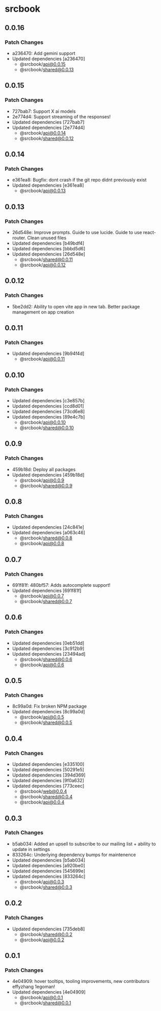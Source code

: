 # srcbook

## 0.0.16

### Patch Changes

- a236470: Add gemini support
- Updated dependencies [a236470]
  - @srcbook/api@0.0.15
  - @srcbook/shared@0.0.13

## 0.0.15

### Patch Changes

- 727bab7: Support X ai models
- 2e774d4: Support streaming of the responses!
- Updated dependencies [727bab7]
- Updated dependencies [2e774d4]
  - @srcbook/api@0.0.14
  - @srcbook/shared@0.0.12

## 0.0.14

### Patch Changes

- e361ea8: Bugfix: dont crash if the git repo didnt previously exist
- Updated dependencies [e361ea8]
  - @srcbook/api@0.0.13

## 0.0.13

### Patch Changes

- 26d548e: Improve prompts. Guide to use lucide. Guide to use react-router. Clean unused files
- Updated dependencies [b49bdf4]
- Updated dependencies [bbbd5d6]
- Updated dependencies [26d548e]
  - @srcbook/shared@0.0.11
  - @srcbook/api@0.0.12

## 0.0.12

### Patch Changes

- 5be2dd2: Ability to open vite app in new tab. Better package management on app creation

## 0.0.11

### Patch Changes

- Updated dependencies [9b94f4d]
  - @srcbook/api@0.0.11

## 0.0.10

### Patch Changes

- Updated dependencies [c3e857b]
- Updated dependencies [ccd8d01]
- Updated dependencies [73cd6e8]
- Updated dependencies [89e4c7b]
  - @srcbook/api@0.0.10
  - @srcbook/shared@0.0.10

## 0.0.9

### Patch Changes

- 459b18d: Deploy all packages
- Updated dependencies [459b18d]
  - @srcbook/api@0.0.9
  - @srcbook/shared@0.0.9

## 0.0.8

### Patch Changes

- Updated dependencies [24c841e]
- Updated dependencies [a063c46]
  - @srcbook/shared@0.0.8
  - @srcbook/api@0.0.8

## 0.0.7

### Patch Changes

- 691f81f: 480bf57: Adds autocomplete support!
- Updated dependencies [691f81f]
  - @srcbook/api@0.0.7
  - @srcbook/shared@0.0.7

## 0.0.6

### Patch Changes

- Updated dependencies [0eb51dd]
- Updated dependencies [3c912b9]
- Updated dependencies [23494ad]
  - @srcbook/shared@0.0.6
  - @srcbook/api@0.0.6

## 0.0.5

### Patch Changes

- 8c99a0d: Fix broken NPM package
- Updated dependencies [8c99a0d]
  - @srcbook/api@0.0.5
  - @srcbook/shared@0.0.5

## 0.0.4

### Patch Changes

- Updated dependencies [e335100]
- Updated dependencies [50291e5]
- Updated dependencies [394d369]
- Updated dependencies [9f0a632]
- Updated dependencies [773ceec]
  - @srcbook/web@0.0.4
  - @srcbook/shared@0.0.4
  - @srcbook/api@0.0.4

## 0.0.3

### Patch Changes

- b5ab034: Added an upsell to subscribe to our mailing list + ability to update in settings
- 833264c: Underlying dependency bumps for maintenence
- Updated dependencies [b5ab034]
- Updated dependencies [a920be0]
- Updated dependencies [545699e]
- Updated dependencies [833264c]
  - @srcbook/api@0.0.3
  - @srcbook/shared@0.0.3

## 0.0.2

### Patch Changes

- Updated dependencies [735deb8]
  - @srcbook/shared@0.0.2
  - @srcbook/api@0.0.2

## 0.0.1

### Patch Changes

- 4e04909: hover tooltips, tooling improvements, new contributors effyzhang 1egoman!
- Updated dependencies [4e04909]
  - @srcbook/api@0.0.1
  - @srcbook/shared@0.0.1
